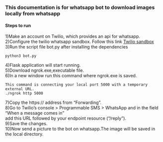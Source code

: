 ### This documentation is for whatsapp bot to download images locally from whatsapp

#### Steps to run
1)Make an account on Twilio, which provides an api for whatsapp.<br>
2)Configure the twilio whatsapp sandbox. Follow this link <a href="https://www.twilio.com/console/sms/whatsapp/learn">Twilio sandbox</a><br>
3)Run the script file bot.py after installing the dependencies
```
python3 bot.py
```
4)Flask application will start running.<br>
5)Download ngrok.exe,executable file.<br>
6)In a new window run this command where ngrok.exe is saved.
```
This command is connecting your local port 5000 with a temporary external URL.
./ngrok http 5000
```
7)Copy the https:// address from “Forwarding”.<br>
8)Go to Twilio’s console > Programmable SMS > WhatsApp and in the field “When a message comes in” <br>
add this URL followed by your endpoint resource (“/reply”).<br>
9)Save the changes.<br>
10)Now send a picture to the bot on whatsapp.The image will be saved in the local directory.

